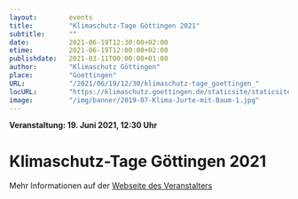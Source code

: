 ```yaml
---
layout:        events
title:         "Klimaschutz-Tage Göttingen 2021"
subtitle:      ""
date:          2021-06-19T12:30:00+02:00
etime:         2021-06-19T12:00:00+02:00
publishdate:   2021-03-11T00:00:00+01:00
author:        "Klimaschutz Göttingen"
place:         "Goettingen"
URL:           "/2021/06/19/12/30/klimaschutz-tage_goettingen_"
locURL:        "https://klimaschutz.goettingen.de/staticsite/staticsite.php?menuid=267&topmenu=14"
image:         "/img/banner/2019-07-Klima-Jurte-mit-Baum-1.jpg"
---
```


**Veranstaltung: 19. Juni 2021, 12:30 Uhr**

Klimaschutz-Tage Göttingen 2021
===========



Mehr Informationen auf der [Webseite des Veranstalters](https://klimaschutz.goettingen.de/staticsite/staticsite.php?menuid=267&topmenu=14)
